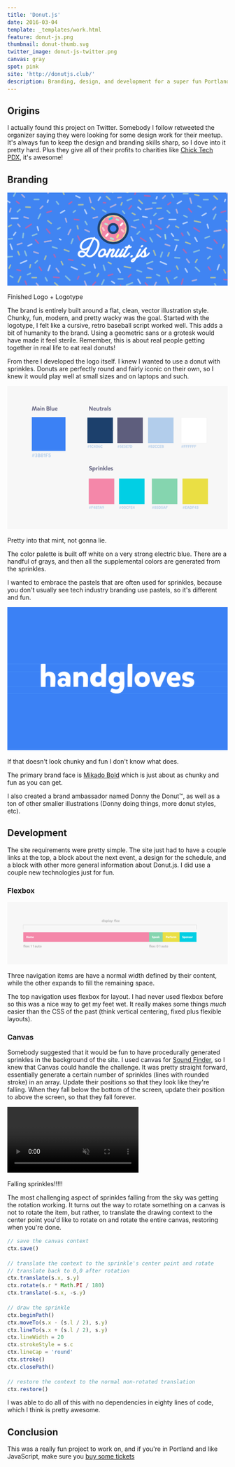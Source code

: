 ```yaml
---
title: 'Donut.js'
date: 2016-03-04
template: _templates/work.html
feature: donut-js.png
thumbnail: donut-thumb.svg
twitter_image: donut-js-twitter.png
canvas: gray
spot: pink
site: 'http://donutjs.club/'
description: Branding, design, and development for a super fun Portland JavaScript meetup. Donuts!
---
```


## Origins

I actually found this project on Twitter. Somebody I follow retweeted the organizer saying they were looking for some design work for their meetup. It's always fun to keep the design and branding skills sharp, so I dove into it pretty hard. Plus they give all of their profits to charities like [Chick Tech PDX](http://portland.chicktech.org/), it's awesome!

## Branding

![Donut.js Brand](banner.svg)
<p class="caption">Finished Logo + Logotype</p>

The brand is entirely built around a flat, clean, vector illustration style. Chunky, fun, modern, and pretty wacky was the goal. Started with the logotype, I felt like a cursive, retro baseball script worked well. This adds a bit of humanity to the brand. Using a geometric sans or a grotesk would have made it feel sterile. Remember, this is about real people getting together in real life to eat real donuts!

From there I developed the logo itself. I knew I wanted to use a donut with sprinkles. Donuts are perfectly round and fairly iconic on their own, so I knew it would play well at small sizes and on laptops and such.

![Donut.js Color Palette](palette.svg)
<p class="caption">Pretty into that mint, not gonna lie.</p>

The color palette is built off white on a very strong electric blue. There are a handful of grays, and then all the supplemental colors are generated from the sprinkles.

I wanted to embrace the pastels that are often used for sprinkles, because you don't usually see tech industry branding use pastels, so it's different and fun.

![Mikado type specimen](handgloves.svg)
<p class="caption">If that doesn't look chunky and fun I don't know what does.</p>

The primary brand face is [Mikado Bold](https://www.myfonts.com/fonts/hvdfonts/mikado/bold/) which is just about as chunky and fun as you can get.

I also created a brand ambassador named Donny the Donut™, as well as a ton of other smaller illustrations (Donny doing things, more donut styles, etc).

## Development

The site requirements were pretty simple. The site just had to have a couple links at the top, a block about the next event, a design for the schedule, and a block with other more general information about Donut.js. I did use a couple new technologies just for fun.

### Flexbox

![Top navigation flexbox diagram](flexbox.svg)
<p class="caption">Three navigation items are have a normal width defined by their content, while the other expands to fill the remaining space.</p>

The top navigation uses flexbox for layout. I had never used flexbox before so this was a nice way to get my feet wet. It really makes some things *much* easier than the CSS of the past (think vertical centering, fixed plus flexible layouts).

### Canvas

Somebody suggested that it would be fun to have procedurally generated sprinkles in the background of the site. I used canvas for [Sound Finder](./sound-finder/), so I knew that Canvas could handle the challenge. It was pretty straight forward, essentially generate a certain number of sprinkles (lines with rounded stroke) in an array. Update their positions so that they look like they're falling. When they fall below the bottom of the screen, update their position to above the screen, so that they fall forever.

<div class="full-width">
  <div class="video-wrap">
    <video loop muted autoplay aria-label="falling sprinkles">
      <source src="sprinkles.mp4" type="video/mp4">
      <track src="caption.vtt" kind="captions" srclang="en" label="English" default></track>
    </video>
  </div>
</div>
<p class="caption">Falling sprinkles!!!!!</p>

The most challenging aspect of sprinkles falling from the sky was getting the rotation working. It turns out the way to rotate something on a canvas is not to rotate the item, but rather, to translate the drawing context to the center point you'd like to rotate on and rotate the entire canvas, restoring when you're done.

```js
// save the canvas context
ctx.save()

// translate the context to the sprinkle's center point and rotate
// translate back to 0,0 after rotation
ctx.translate(s.x, s.y)
ctx.rotate(s.r * Math.PI / 180)
ctx.translate(-s.x, -s.y)

// draw the sprinkle
ctx.beginPath()
ctx.moveTo(s.x - (s.l / 2), s.y)
ctx.lineTo(s.x + (s.l / 2), s.y)
ctx.lineWidth = 20
ctx.strokeStyle = s.c
ctx.lineCap = 'round'
ctx.stroke()
ctx.closePath()

// restore the context to the normal non-rotated translation
ctx.restore()
```

I was able to do all of this with no dependencies in eighty lines of code, which I think is pretty awesome.

## Conclusion

This was a really fun project to work on, and if you're in Portland and like JavaScript, make sure you [buy some tickets](http://donutjs.club/tickets/)